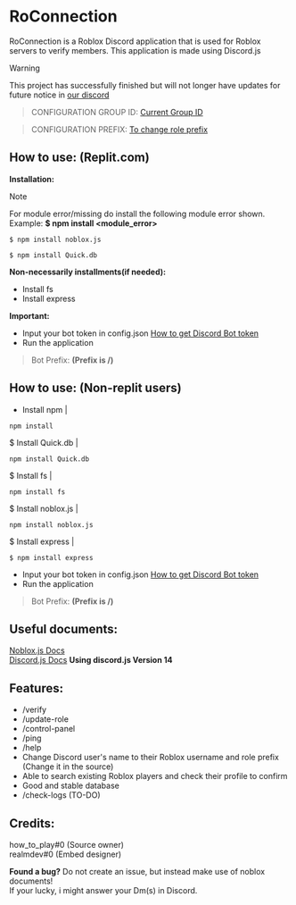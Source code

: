 # RoConnection
RoConnection is a Roblox Discord application that is used for Roblox servers to verify members. This application is made using Discord.js

> [!WARNING]
> This project has successfully finished but will not longer have updates for future notice in [our discord](https://discord.com/invite/uz9TY5sB)



> CONFIGURATION GROUP ID:
>[Current Group ID](https://github.com/HTPGTDev/RoConnection/blob/main/index.js#L206)<br>

> CONFIGURATION PREFIX:
>[To change role prefix](
https://github.com/HTPGTDev/RoConnection/blob/main/index.js#L217) 
>

## How to use: (Replit.com)
__Installation:__
> [!NOTE]
> For module error/missing do install the following module error shown. 
> Example: **$ npm install <module_error>**
>
```
$ npm install noblox.js
```

```
$ npm install Quick.db
```
__Non-necessarily installments(if needed):__
- Install fs
- Install express

__Important:__
- Input your bot token in config.json [How to get Discord Bot token](https://discord.com/developers/docs/intro)
- Run the application
> Bot Prefix: **(Prefix is /)**

## How to use: (Non-replit users)
- Install npm | 
```
npm install
```
$ Install Quick.db | 
```
npm install Quick.db
```
$ Install fs | 
```
npm install fs
```
$ Install noblox.js | 
```
npm install noblox.js
```
$ Install express | 
```
$ npm install express
```
- Input your bot token in config.json [How to get Discord Bot token](https://discord.com/developers/docs/intro)
- Run the application
> Bot Prefix: **(Prefix is /)**

## Useful documents:
[Noblox.js Docs](https://noblox.js.org/)<br>
[Discord.js Docs](https://discord.js.org/) **Using discord.js Version 14**

## Features:
- /verify
- /update-role
- /control-panel
- /ping
- /help
- Change Discord user's name to their Roblox username and role prefix (Change it in the source)
- Able to search existing Roblox players and check their profile to confirm
- Good and stable database
- /check-logs (TO-DO)

## Credits:
how_to_play#0 (Source owner) <br>
realmdev#0 (Embed designer)

**Found a bug?**
Do not create an issue, but instead make use of noblox documents! <br>
If your lucky, i might answer your Dm(s) in Discord.
